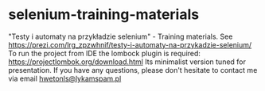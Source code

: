 # selenium-training-materials
"Testy i automaty na przykładzie selenium" - Training materials. See https://prezi.com/lrg_zpzwhnif/testy-i-automaty-na-przykadzie-selenium/
To run the project from IDE the lombock plugin is required: https://projectlombok.org/download.html
Its minimalist version tuned for presentation.
If you have any questions, please don't hesitate to contact me via email hwetonls@lykamspam.pl
